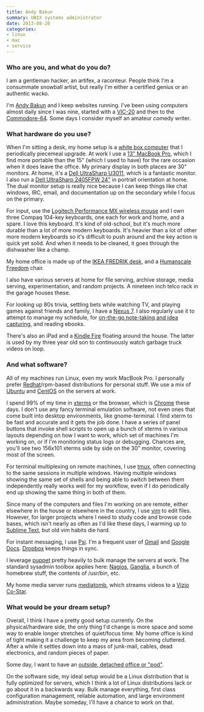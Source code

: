 ```yaml
---
title: Andy Bakun
summary: UNIX systems administrator
date: 2013-08-20
categories:
- linux
- mac
- service
---
```


### Who are you, and what do you do?

I am a gentleman hacker, an artifex, a raconteur. People think I'm a consummate snowball artist, but really I'm either a certified genius or an authentic wacko.

I'm [Andy Bakun](https://twitter.com/thwartedefforts "Andy's Twitter account.") and I keep websites running. I've been using computers almost daily since I was nine, started with a [VIC-20][] and then to the [Commodore-64][]. Some days I consider myself an amateur comedy writer.

### What hardware do you use?

When I'm sitting a desk, my home setup is a [white box computer](http://en.wikipedia.org/wiki/White_box_(computer_hardware) "The Wikipedia entry for white box computer hardware.") that I periodically piecemeal upgrade. At work I use a [13" MacBook Pro][macbook-pro], which I find more portable than the 15" (which I used to have) for the rare occasion when it does leave the office. My primary display in both places are 30" monitors. At home, it's a [Dell UltraSharp U3011][u3011], which is a fantastic monitor. I also run a [Dell UltraSharp 2405FPW 24"][u2405fpw] in portrait orientation at home. The dual monitor setup is really nice because I can keep things like chat windows, IRC, email, and documentation up on the secondary while I focus on the primary.

For input, use the [Logitech Performance MX wireless mouse][performance-mouse-mx] and I own three Compaq 104-key keyboards, one each for work and home, and a spare. I love this keyboard. It's kind of old-school, but it's much more durable than a lot of more modern keyboards. It's heavier than a lot of other more modern keyboards so it's difficult to push around and the key action is quick yet solid. And when it needs to be cleaned, it goes through the dishwasher like a champ.

My home office is made up of the [IKEA FREDRIK desk][fredrik], and a [Humanscale Freedom][freedom.2] chair.

I also have various servers at home for file serving, archive storage, media serving, experimentation, and random projects. A nineteen inch telco rack in the garage houses these.

For looking up 80s trivia, settling bets while watching TV, and playing games against friends and family, I have a [Nexus 7][nexus-7]. I also regularly use it to attempt to manage my schedule, for [on-the-go note-taking and idea capturing][evernote], and reading ebooks.

There's also an iPad and a [Kindle Fire][kindle-fire] floating around the house. The latter is used by my three year old son to continuously watch garbage truck videos on loop.

### And what software?

All of my machines run Linux, even my work MacBook Pro. I personally prefer [Redhat][red-hat-enterprise-desktop]/rpm-based distributions for personal stuff. We use a mix of [Ubuntu][] and [CentOS][] on the servers at work.

I spend 99% of my time in [xterms][xterm] or the browser, which is [Chrome][] these days. I don't use any fancy terminal emulation software, not even ones that come built into desktop environments, like gnome-terminal. I find xterm to be fast and accurate and it gets the job done. I have a series of panel buttons that invoke shell scripts to open up a bunch of xterms in various layouts depending on how I want to work, which set of machines I'm working on, or if I'm monitoring status logs or debugging. Chances are, you'll see two 156x101 xterms side by side on the 30" monitor, covering most of the screen.

For terminal multiplexing on remote machines, I use [tmux][], often connecting to the same sessions in multiple windows. Having multiple windows showing the same set of shells and being able to switch between them independently really works well for my workflow, even if I do periodically end up showing the same thing in both of them.

Since many of the computers and files I'm working on are remote, either elsewhere in the house or elsewhere in the country, I use [vim][] to edit files. However, for larger projects where I need to study code and browse code bases, which isn't nearly as often as I'd like these days, I warming up to [Sublime Text][sublime-text], but old vim habits die hard.

For instant messaging, I use [Psi][]. I'm a frequent user of [Gmail][] and [Google Docs][google-docs]. [Dropbox][] keeps things in sync.

I leverage [puppet][] pretty heavily to bulk manage the servers at work. The standard sysadmin toolbox applies here: [Nagios][], [Ganglia][], a bunch of homebrew stuff, the contents of /usr/bin, etc.

My home media server runs [mediatomb][], which streams videos to a [Vizio Co-Star][co-star].

### What would be your dream setup?

Overall, I think I have a pretty good setup currently. On the physical/hardware side, the only thing I'd change is more space and some way to enable longer stretches of quiet/focus time. My home office is kind of tight making it a challenge to keep my area from becoming cluttered. After a while it settles down into a mass of junk-mail, cables, dead electronics, and random pieces of paper.

Some day, I want to have an [outside, detached office or "pod"](http://weburbanist.com/2012/04/30/outside-offices-14-detached-work-pods-eggs-modules-more/ "An article on external work pods.").

On the software side, my ideal setup would be a Linux distribution that is fully optimized for servers, which I think a lot of Linux distributions lack or go about it in a backwards way. Bulk manage everything, first class configuration management, reliable automation, and large environment administration. Maybe someday, I'll have a chance to work on that.

[centos]: https://www.centos.org/ "A Linux distribution."
[chrome]: https://www.google.com/intl/en/chrome/browser/ "A WebKit-based browser, where each tab runs in its own thread."
[co-star]: https://www.vizio.com/co-star "A steaming and app device for TVs."
[commodore-64]: https://en.wikipedia.org/wiki/Commodore_64 "An 8-bit computer."
[dropbox]: https://www.dropbox.com/ "Online syncing and storage."
[evernote]: https://evernote.com/ "Online software for capturing notes."
[fredrik]: https://www.amazon.com/IKEA-Ikea-Fredrik-Desk-White/dp/B00D8BBJXU "A desk."
[freedom.2]: https://www.humanscale.com/products/product_detail.cfm?group=FreedomTaskChairWithHeadrest "A chair."
[ganglia]: http://ganglia.info/ "Software for monitoring hardware/software infrastructure."
[gmail]: https://mail.google.com/mail/ "Web-based email."
[google-docs]: https://en.wikipedia.org/wiki/Google_Docs "A web-based office suite."
[kindle-fire]: https://www.amazon.com/Kindle-Fire-Amazon-Tablet/dp/B0051VVOB2 "An Android-based tablet."
[macbook-pro]: https://www.apple.com/macbook-pro/ "A laptop."
[mediatomb]: http://web.archive.org/web/20210811205108/https://mediatomb.cc/ "Media streaming software."
[nagios]: https://www.nagios.org/ "Software for monitoring hardware/software infrastructure."
[nexus-7]: http://web.archive.org/web/20210205175044/http://www.google.com/nexus/ "An Android tablet."
[performance-mouse-mx]: https://www.logitech.com/en-us/product/performance-mouse-mx "A wireless laser mouse."
[psi]: http://psi-im.org/ "An XMPP (Jabber) client."
[puppet]: https://projects.puppetlabs.com/projects/puppet "A tool for automating tasks on *nix systems."
[red-hat-enterprise-desktop]: https://www.redhat.com/en/technologies/linux-platforms/enterprise-linux "A Linux distribution."
[sublime-text]: http://www.sublimetext.com/ "A coder's text editor."
[tmux]: https://sourceforge.net/projects/tmux/ "A terminal multiplexer, similar to screen."
[u2405fpw]: http://web.archive.org/web/20210509085111/https://www.pcworld.com/article/120996/article.html "A 24 inch LCD monitor."
[u3011]: https://www.amazon.com/Dell-UltraSharp-30-Inch-PremierColor-Monitor/dp/B00C2RPW8O "A 30 inch LCD screen."
[ubuntu]: https://www.ubuntu.com/ "A Unix distribution."
[vic-20]: https://en.wikipedia.org/wiki/Commodore_VIC-20 "An 8-bit computer."
[vim]: https://www.vim.org/ "A command-line text editor."
[xterm]: https://en.wikipedia.org/wiki/Xterm "Terminal software for the X Window System."
